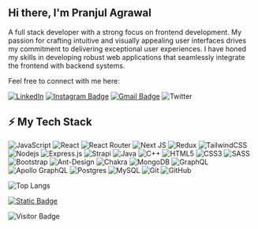 ## Hi there, I'm Pranjul Agrawal

A full stack developer with a strong focus on frontend development. My passion for crafting intuitive and visually appealing user interfaces drives my commitment to delivering exceptional user experiences. I have honed my skills in developing robust web applications that seamlessly integrate the frontend with backend systems. 

Feel free to connect with me here:

[![LinkedIn](https://img.shields.io/badge/pranjulagrawal-%230077B5.svg?style=flat-square&logo=linkedin&logoColor=white)](https://www.linkedin.com/in/pranjulagrawal)
[![Instagram Badge](https://img.shields.io/badge/-pranjulagrawall-purple?style=flat-square&logo=instagram&logoColor=white)](https://instagram.com/pranjulagrawall)
[![Gmail Badge](https://img.shields.io/badge/-pranjulagrawal9@gmail.com-c14438?style=flat-square&logo=Gmail&logoColor=white)](mailto:pranjulagrawal9@gmail.com)
![Twitter](https://img.shields.io/badge/Twitter-%231DA1F2.svg?style=flat-square&logo=Twitter&logoColor=white)

## ⚡ My Tech Stack

![JavaScript](https://img.shields.io/badge/-JavaScript-black?style=flat-square&logo=javascript)
![React](https://img.shields.io/badge/-React-black?style=flat-square&logo=react)
![React Router](https://img.shields.io/badge/React_Router-CA4245?style=flat-square&logo=react-router&logoColor=white)
![Next JS](https://img.shields.io/badge/Next.js-black?style=flat-square&logo=next.js&logoColor=white)
![Redux](https://img.shields.io/badge/redux-%23593d88.svg?style=flat-square&logo=redux&logoColor=white)
![TailwindCSS](https://img.shields.io/badge/-TailwindCSS-%231a202c?style=flat-square&logo=tailwind-css)
![Nodejs](https://img.shields.io/badge/-Nodejs-black?style=flat-square&logo=Node.js)
![Express.js](https://img.shields.io/badge/express.js-%23404d59.svg?style=flat-square&logo=express&logoColor=%2361DAFB)
![Strapi](https://img.shields.io/badge/strapi-%232E7EEA.svg?style=flat-square&logo=strapi&logoColor=white)
![Java](https://img.shields.io/badge/java-%23ED8B00.svg?style=flat-square&logo=openjdk&logoColor=white)
![C++](https://img.shields.io/badge/-C++-00599C?style=flat-square&logo=c)
![HTML5](https://img.shields.io/badge/-HTML5-E34F26?style=flat-square&logo=html5&logoColor=white)
![CSS3](https://img.shields.io/badge/-CSS3-1572B6?style=flat-square&logo=css3)
![SASS](https://img.shields.io/badge/SASS-hotpink.svg?style=flat-square&logo=SASS&logoColor=white)
![Bootstrap](https://img.shields.io/badge/-Bootstrap-563D7C?style=flat-square&logo=bootstrap)
![Ant-Design](https://img.shields.io/badge/-AntDesign-%230170FE?style=flat-square&logo=ant-design&logoColor=white)
![Chakra](https://img.shields.io/badge/chakra-%234ED1C5.svg?style=flat-square&logo=chakraui&logoColor=white)
![MongoDB](https://img.shields.io/badge/-MongoDB-black?style=flat-square&logo=mongodb)
![GraphQL](https://img.shields.io/badge/-GraphQL-E10098?style=flat-square&logo=graphql)
![Apollo GraphQL](https://img.shields.io/badge/-Apollo%20GraphQL-311C87?style=flat-square&logo=apollo-graphql)
![Postgres](https://img.shields.io/badge/postgres-%23316192.svg?style=flat-square&logo=postgresql&logoColor=white)
![MySQL](https://img.shields.io/badge/-MySQL-black?style=flat-square&logo=mysql)
![Git](https://img.shields.io/badge/-Git-black?style=flat-square&logo=git)
![GitHub](https://img.shields.io/badge/-GitHub-181717?style=flat-square&logo=github)

![Top Langs](https://github-readme-stats.vercel.app/api/top-langs/?username=pranjulagrawal9&hide=TeX&layout=compact&theme=gruvbox)

[![Static Badge](https://img.shields.io/badge/Checkout%20My%20Portfolio%20Here%3A-pranjulagrawal.in-darkred?style=for-the-badge)](https://www.pranjulagrawal.in)

![Visitor Badge](https://visitor-badge.laobi.icu/badge?page_id=pranjulagrawal9.pranjulagrawal9)
